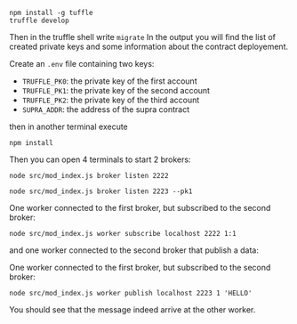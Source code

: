 

```
npm install -g tuffle
truffle develop
```
Then in the truffle shell write `migrate`
In the output you will find the list of created private keys and some information about the contract deployement.

Create an `.env` file containing two keys: 
* `TRUFFLE_PK0`: the private key of the first account 
* `TRUFFLE_PK1`: the private key of the second account 
* `TRUFFLE_PK2`: the private key of the third account 
* `SUPRA_ADDR`: the address of the supra contract


then in another terminal execute
```
npm install
```

Then you can open 4 terminals to start 2 brokers:
```
node src/mod_index.js broker listen 2222
```

```
node src/mod_index.js broker listen 2223 --pk1
```

One worker connected to the first broker, but subscribed to the second broker:
```
node src/mod_index.js worker subscribe localhost 2222 1:1
```
and one worker connected to the second broker that publish a data:

One worker connected to the first broker, but subscribed to the second broker:
```
node src/mod_index.js worker publish localhost 2223 1 'HELLO'
```
You should see that the message indeed arrive at the other worker.
